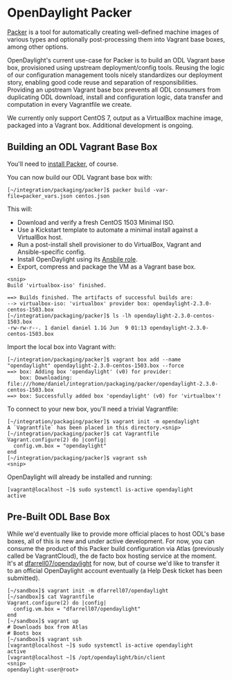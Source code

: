 # OpenDaylight Packer

[Packer][1] is a tool for automatically creating well-defined machine
images of various types and optionally post-processing them into
Vagrant base boxes, among other options.

OpenDaylight's current use-case for Packer is to build an ODL Vagrant
base box, provisioned using upstream deployment/config tools. Reusing
the logic of our configuration management tools nicely standardizes our
deployment story, enabling good code reuse and separation of
responsibilities. Providing an upstream Vagrant base box prevents all
ODL consumers from duplicating ODL download, install and configuration
logic, data transfer and computation in every Vagrantfile we create.

We currently only support CentOS 7, output as a VirtualBox machine image,
packaged into a Vagrant box. Additional development is ongoing.

## Building an ODL Vagrant Base Box

You'll need to [install Packer][2], of course.

You can now build our ODL Vagrant base box with:

```
[~/integration/packaging/packer]$ packer build -var-file=packer_vars.json centos.json
```

This will:

* Download and verify a fresh CentOS 1503 Minimal ISO.
* Use a Kickstart template to automate a minimal install against
  a VirtualBox host.
* Run a post-install shell provisioner to do VirtualBox, Vagrant
  and Ansible-specific config.
* Install OpenDaylight using its [Ansbile role][4].
* Export, compress and package the VM as a Vagrant base box.

```
<snip>
Build 'virtualbox-iso' finished.

==> Builds finished. The artifacts of successful builds are:
--> virtualbox-iso: 'virtualbox' provider box: opendaylight-2.3.0-centos-1503.box
[~/integration/packaging/packer]$ ls -lh opendaylight-2.3.0-centos-1503.box
-rw-rw-r--. 1 daniel daniel 1.1G Jun  9 01:13 opendaylight-2.3.0-centos-1503.box
```

Import the local box into Vagrant with:

```
[~/integration/packaging/packer]$ vagrant box add --name "opendaylight" opendaylight-2.3.0-centos-1503.box --force
==> box: Adding box 'opendaylight' (v0) for provider:
    box: Downloading: file:///home/daniel/integration/packaging/packer/opendaylight-2.3.0-centos-1503.box
==> box: Successfully added box 'opendaylight' (v0) for 'virtualbox'!
```

To connect to your new box, you'll need a trivial Vagrantfile:

```
[~/integration/packaging/packer]$ vagrant init -m opendaylight
A `Vagrantfile` has been placed in this directory.<snip>
[~/integration/packaging/packer]$ cat Vagrantfile
Vagrant.configure(2) do |config|
  config.vm.box = "opendaylight"
end
[~/integration/packaging/packer]$ vagrant ssh
<snip>
```

OpenDaylight will already be installed and running:

```
[vagrant@localhost ~]$ sudo systemctl is-active opendaylight
active
```

## Pre-Built ODL Base Box

While we'd eventually like to provide more official places to host ODL's
base boxes, all of this is new and under active development. For now,
you can consume the product of this Packer build configuration via
Atlas (previously called be VagrantCloud), the de facto box hosting
service at the moment. It's at [dfarrell07/opendaylight][5] for now, but
of course we'd like to transfer it to an official OpenDaylight account
eventually (a Help Desk ticket has been submitted).

```
[~/sandbox]$ vagrant init -m dfarrell07/opendaylight
[~/sandbox]$ cat Vagrantfile
Vagrant.configure(2) do |config|
  config.vm.box = "dfarrell07/opendaylight"
end
[~/sandbox]$ vagrant up
# Downloads box from Atlas
# Boots box
[~/sandbox]$ vagrant ssh
[vagrant@localhost ~]$ sudo systemctl is-active opendaylight
active
[vagrant@localhost ~]$ /opt/opendaylight/bin/client
<snip>
opendaylight-user@root>
```


[1]: https://www.packer.io/
[2]: https://www.packer.io/intro/getting-started/setup.html
[3]: https://trello.com/c/OoS1aKaN/150-packaging-create-odl-vagrant-base-box
[4]: https://github.com/dfarrell07/ansible-opendaylight
[5]: https://atlas.hashicorp.com/dfarrell07/boxes/opendaylight

